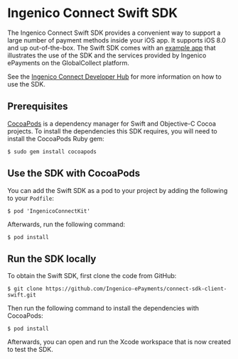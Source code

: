 Ingenico Connect Swift SDK
=======================

The Ingenico Connect Swift SDK provides a convenient way to support a large number of payment methods inside your iOS app.
It supports iOS 8.0 and up out-of-the-box.
The Swift SDK comes with an [example app](https://github.com/Ingenico-ePayments/connect-sdk-client-swift-example) that illustrates the use of the SDK and the services provided by Ingenico ePayments on the GlobalCollect platform.

See the [Ingenico Connect Developer Hub](https://developer.globalcollect.com/documentation/sdk/mobile/swift/) for more information on how to use the SDK.

Prerequisites
------------

[CocoaPods](https://cocoapods.org/) is a dependency manager for Swift and Objective-C Cocoa projects.
 To install the dependencies this SDK requires, you will need to install the CocoaPods Ruby gem:

```
$ sudo gem install cocoapods
```


Use the SDK with CocoaPods
---------------------------

You can add the Swift SDK as a pod to your project by adding the following to your `Podfile`:

```
$ pod 'IngenicoConnectKit'
```

Afterwards, run the following command:

```
$ pod install
```


Run the SDK locally
------------

To obtain the Swift SDK, first clone the code from GitHub:

```
$ git clone https://github.com/Ingenico-ePayments/connect-sdk-client-swift.git
```

Then run the following command to install the dependencies with CocoaPods:

```
$ pod install
```

Afterwards, you can open and run the Xcode workspace that is now created to test the SDK.

